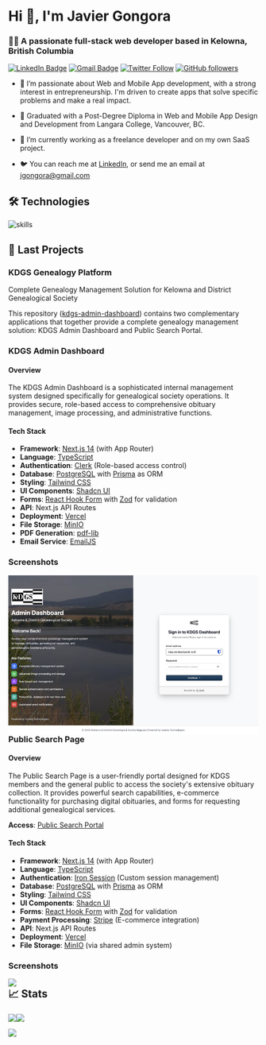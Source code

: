 # Hi 👋, I'm Javier Gongora
### 👨‍💻 A passionate full-stack web developer based in Kelowna, British Columbia

[![LinkedIn Badge](https://img.shields.io/badge/-LinkedIn-blue?style=social&logo=Linkedin&logoColor=blue&link=https://www.linkedin.com/in/javiergongora/)](https://www.linkedin.com/in/javiergongora/)
[![Gmail Badge](https://img.shields.io/badge/-jgongora-c14438?style=social&logo=Gmail&logoColor=red&link=mailto:jgongora@gmail.com)](mailto:jgongora@gmail.com)
[![Twitter Follow](https://img.shields.io/twitter/follow/javigong?style=social)](https://twitter.com/intent/follow?screen_name=javigong)
[![GitHub followers](https://img.shields.io/github/followers/javigong?label=Follow&style=social)](https://github.com/javigong/?tab=follow)
- :dna: I’m passionate about Web and Mobile App development, with a strong interest in entrepreneurship. I'm driven to create apps that solve specific problems and make a real impact.

- :rocket: Graduated with a Post-Degree Diploma in Web and Mobile App Design and Development from Langara College, Vancouver, BC.

- :busts_in_silhouette:	I’m currently working as a freelance developer and on my own SaaS project.

- :bird: You can reach me at [LinkedIn](https://www.linkedin.com/in/javiergongora/), or send me an email at [jgongora@gmail.com](mailto:jgongora@gmail.com)

## 🛠 Technologies

![skills](https://skillicons.dev/icons?i=html,css,js,ts,php,bash,react,nextjs,nodejs,express,wordpress,postgresql,mysql,sqlite,mongodb,tailwind,graphql,apollo,prisma,redux,firebase,aws,gcp,git,jest,vscode,vercel,figma,ps,ai&theme=light)

## 🚀 Last Projects

### KDGS Genealogy Platform

Complete Genealogy Management Solution for Kelowna and District Genealogical Society</strong>

This repository ([kdgs-admin-dashboard](<https://github.com/kdgs-develop/kdgs-admin-dashboard>)) contains two complementary applications that together provide a complete genealogy management solution: KDGS Admin Dashboard and Public Search Portal.

### KDGS Admin Dashboard

#### Overview

The KDGS Admin Dashboard is a sophisticated internal management system designed specifically for genealogical society operations. It provides secure, role-based access to comprehensive obituary management, image processing, and administrative functions.

#### Tech Stack

- **Framework**: [Next.js 14](https://nextjs.org) (with App Router)
- **Language**: [TypeScript](https://www.typescriptlang.org)
- **Authentication**: [Clerk](https://clerk.com) (Role-based access control)
- **Database**: [PostgreSQL](https://www.postgresql.org) with [Prisma](https://www.prisma.io) as ORM
- **Styling**: [Tailwind CSS](https://tailwindcss.com)
- **UI Components**: [Shadcn UI](https://ui.shadcn.com/)
- **Forms**: [React Hook Form](https://react-hook-form.com) with [Zod](https://github.com/colinhacks/zod) for validation
- **API**: Next.js API Routes
- **Deployment**: [Vercel](https://vercel.com)
- **File Storage**: [MinIO](https://min.io/)
- **PDF Generation**: [pdf-lib](https://pdf-lib.js.org/)
- **Email Service**: [EmailJS](https://www.emailjs.com/)

### Screenshots

[<img src="https://github.com/kdgs-develop/kdgs-admin-dashboard/blob/main/screenshots/admin-dashboard/admin-login-page.png"
     height="320" width="580" style="object-fit: cover; float: left; margin-right: 20px;"/>
](https://github.com/kdgs-develop/kdgs-admin-dashboard/edit/main/README.md#kdgs-admin-dashboard)

### Public Search Page

#### Overview

The Public Search Page is a user-friendly portal designed for KDGS members and the general public to access the society's extensive obituary collection. It provides powerful search capabilities, e-commerce functionality for purchasing digital obituaries, and forms for requesting additional genealogical services.

**Access**: [Public Search Portal](<https://search.kdgs.ca>)

#### Tech Stack

- **Framework**: [Next.js 14](https://nextjs.org) (with App Router)
- **Language**: [TypeScript](https://www.typescriptlang.org)
- **Authentication**: [Iron Session](https://github.com/vvo/iron-session) (Custom session management)
- **Database**: [PostgreSQL](https://www.postgresql.org) with [Prisma](https://www.prisma.io) as ORM
- **Styling**: [Tailwind CSS](https://tailwindcss.com)
- **UI Components**: [Shadcn UI](https://ui.shadcn.com/)
- **Forms**: [React Hook Form](https://react-hook-form.com) with [Zod](https://github.com/colinhacks/zod) for validation
- **Payment Processing**: [Stripe](https://stripe.com) (E-commerce integration)
- **API**: Next.js API Routes
- **Deployment**: [Vercel](https://vercel.com)
- **File Storage**: [MinIO](https://min.io/) (via shared admin system)

### Screenshots

[<img src="https://github.com/kdgs-develop/kdgs-admin-dashboard/blob/main/screenshots/public-search/search-homepage.png"
     height="" width="580" style="object-fit: cover; float: left; margin-right: 20px;"/>
]()

## 📈 Stats

<img height="190px" align="center" src="https://github-readme-stats.vercel.app/api?username=javigong&count_private=true&theme=react&show_icons=true" /><img height="190px" align="center" src="https://github-readme-stats.vercel.app/api/top-langs/?username=javigong&count_private=true&layout=compact&langs_count=8&show_icons=true&theme=react" />


![](https://komarev.com/ghpvc/?username=javigong)

<!---
javigong/javigong is a ✨ special ✨ repository because its `README.md` (this file) appears on your GitHub profile.
You can click the Preview link to take a look at your changes.
--->

